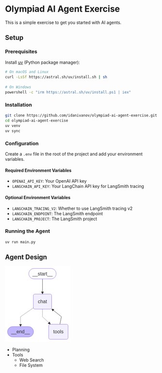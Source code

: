 # Olympiad AI Agent Exercise

This is a simple exercise to get you started with AI agents.

## Setup

### Prerequisites

Install [uv](https://github.com/astral-sh/uv) (Python package manager):

```bash
# On macOS and Linux
curl -LsSf https://astral.sh/uv/install.sh | sh

# On Windows
powershell -c "irm https://astral.sh/uv/install.ps1 | iex"
```

### Installation

```bash
git clone https://github.com/idanivanov/olympiad-ai-agent-exercise.git
cd olympiad-ai-agent-exercise
uv venv
uv sync
```

### Configuration

Create a `.env` file in the root of the project and add your environment variables.

#### Required Environment Variables

- `OPENAI_API_KEY`: Your OpenAI API key
- `LANGCHAIN_API_KEY`: Your LangChain API key for LangSmith tracing

#### Optional Environment Variables

- `LANGCHAIN_TRACING_V2`: Whether to use LangSmith tracing v2
- `LANGCHAIN_ENDPOINT`: The LangSmith endpoint
- `LANGCHAIN_PROJECT`: The LangSmith project

### Running the Agent

```bash
uv run main.py
```

## Agent Design

![Agent Design](assets/graph.png)

- Planning
- Tools
    - Web Search
    - File System
